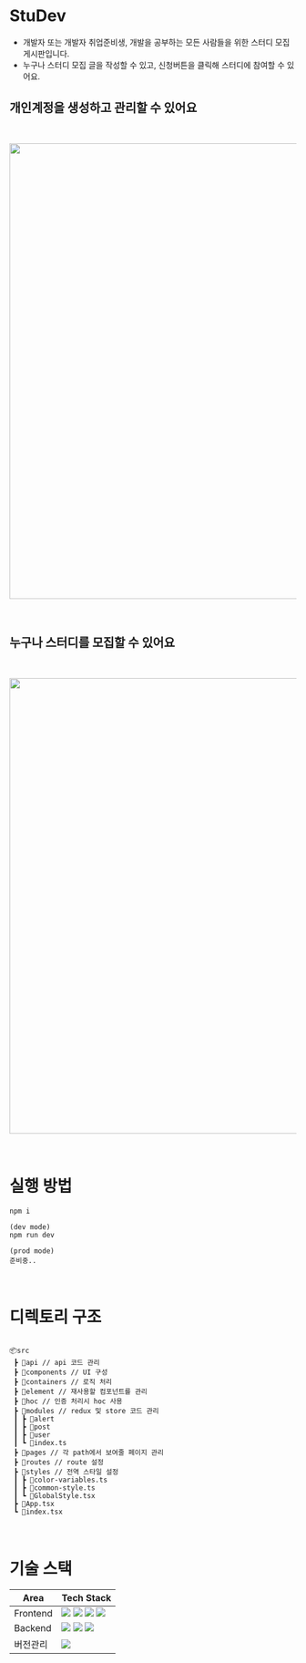 # StuDev

- 개발자 또는 개발자 취업준비생, 개발을 공부하는 모든 사람들을 위한 스터디 모집 게시판입니다.
- 누구나 스터디 모집 글을 작성할 수 있고, 신청버튼을 클릭해 스터디에 참여할 수 있어요.

## 개인계정을 생성하고 관리할 수 있어요

<br/>
<p align="center">
 <img width="800" src="https://media.vlpt.us/images/dolarge/post/fe40bf44-c0ae-42b6-b711-c91145421da4/ezgif.com-gif-maker%20(31).gif"/>
</p>
<br/>

## 누구나 스터디를 모집할 수 있어요

<br/>
<p align="center">
 <img width="800" src="https://media.vlpt.us/images/dolarge/post/0dd9a55c-253f-416e-b0d7-4dddf83d69fe/ezgif.com-gif-maker%20(30).gif"/>
</p>
<br/>

# 실행 방법

```git clone https://github.com/mirdae/StuDevClient.git
npm i

(dev mode)
npm run dev

(prod mode)
준비중..

```

<br/>

# 디렉토리 구조

```

📦src
 ┣ 📂api // api 코드 관리
 ┣ 📂components // UI 구성
 ┣ 📂containers // 로직 처리
 ┣ 📂element // 재사용할 컴포넌트를 관리
 ┣ 📂hoc // 인증 처리시 hoc 사용
 ┣ 📂modules // redux 및 store 코드 관리
 ┃ ┣ 📂alert
 ┃ ┣ 📂post
 ┃ ┣ 📂user
 ┃ ┗ 📜index.ts
 ┣ 📂pages // 각 path에서 보여줄 페이지 관리
 ┣ 📂routes // route 설정
 ┣ 📂styles // 전역 스타일 설정
 ┃ ┣ 📜color-variables.ts
 ┃ ┣ 📜common-style.ts
 ┃ ┗ 📜GlobalStyle.tsx
 ┣ 📜App.tsx
 ┗ 📜index.tsx
```

<br/>

# 기술 스택

| Area     | Tech Stack                                                                                                                                                                                                                                                                                                                                                                                                         |
| -------- | ------------------------------------------------------------------------------------------------------------------------------------------------------------------------------------------------------------------------------------------------------------------------------------------------------------------------------------------------------------------------------------------------------------------ |
| Frontend | ![](https://img.shields.io/badge/TypeScript-3178c6?style=flat-square&logo=TypeScript&logoColor=white) ![](https://img.shields.io/badge/React-61dafb?style=flat-square&logo=React&logoColor=white) ![](https://img.shields.io/badge/Redux-764abc?style=flat-square&logo=Redux&logoColor=white) ![](https://img.shields.io/badge/styledComponents-db7093?style=flat-square&logo=styled%2Dcomponents&logoColor=white) |
| Backend  | ![](https://img.shields.io/badge/TypeScript-3178c6?style=flat-square&logo=TypeScript&logoColor=white) ![](https://img.shields.io/badge/Node.js-339933?style=flat-square&logo=Node.js&logoColor=white) ![](https://img.shields.io/badge/MySQL-4479A1?style=flat-square&logo=MySQL&logoColor=white)                                                                                                                  |
| 버전관리 | ![](https://img.shields.io/badge/GitHub-181717?style=flat-square&logo=GitHub&logoColor=white)                                                                                                                                                                                                                                                                                                                      |
